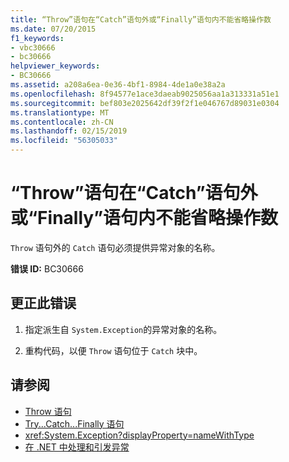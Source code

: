 ```yaml
---
title: “Throw”语句在“Catch”语句外或“Finally”语句内不能省略操作数
ms.date: 07/20/2015
f1_keywords:
- vbc30666
- bc30666
helpviewer_keywords:
- BC30666
ms.assetid: a208a6ea-0e36-4bf1-8984-4de1a0e38a2a
ms.openlocfilehash: 8f94577e1ace3daeab9025056aa1a313331a51e1
ms.sourcegitcommit: bef803e2025642df39f2f1e046767d89031e0304
ms.translationtype: MT
ms.contentlocale: zh-CN
ms.lasthandoff: 02/15/2019
ms.locfileid: "56305033"
---
```

# <a name="throw-statement-cannot-omit-operand-outside-a-catch-statement-or-inside-a-finally-statement"></a>“Throw”语句在“Catch”语句外或“Finally”语句内不能省略操作数
`Throw` 语句外的 `Catch` 语句必须提供异常对象的名称。  
  
 **错误 ID:** BC30666  
  
## <a name="to-correct-this-error"></a>更正此错误  
  
1.  指定派生自 `System.Exception`的异常对象的名称。  
  
2.  重构代码，以便 `Throw` 语句位于 `Catch` 块中。  
  
## <a name="see-also"></a>请参阅
- [Throw 语句](../../visual-basic/language-reference/statements/throw-statement.md)
- [Try...Catch...Finally 语句](../../visual-basic/language-reference/statements/try-catch-finally-statement.md)
- <xref:System.Exception?displayProperty=nameWithType>
- [在 .NET 中处理和引发异常](../../standard/exceptions/index.md)
